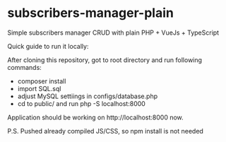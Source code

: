 # subscribers-manager-plain
Simple subscribers manager CRUD with plain PHP + VueJs + TypeScript

Quick guide to run it locally:

After cloning this repository, got to root directory and run following commands:

- composer install
- import SQL.sql
- adjust MySQL settiings in configs/database.php
- cd to public/ and run php -S localhost:8000

Application should be working on http://localhost:8000 now.

P.S. Pushed already compiled JS/CSS, so npm install is not needed